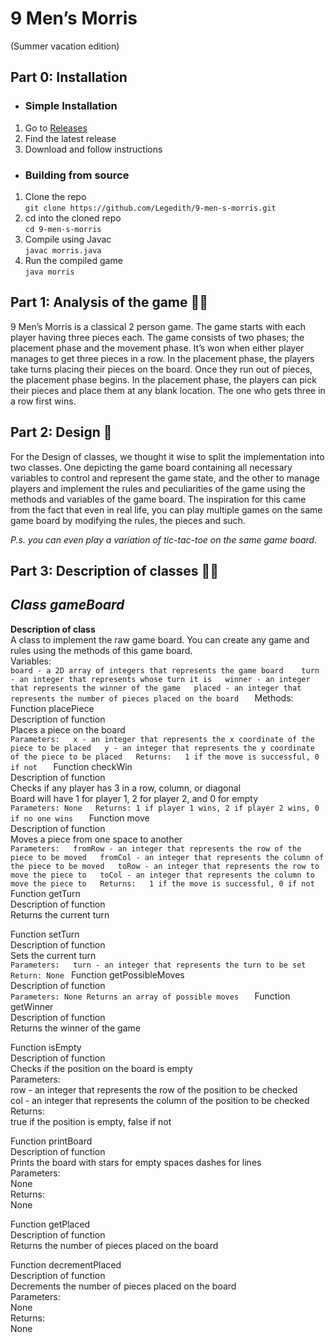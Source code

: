 # 9 Men’s Morris 
(Summer vacation edition)

## Part 0: Installation
* ### Simple Installation 
1.  Go to [Releases](https://github.com/Legedith/9-men-s-morris/releases)
2.  Find the latest release
3.  Download and follow instructions

* ### Building from source
1.  Clone the repo  
              `git clone https://github.com/Legedith/9-men-s-morris.git`
2.  cd into the cloned repo  
              `cd 9-men-s-morris`
3.  Compile using Javac  
              `javac morris.java`
4.  Run the compiled game  
              `java morris`

## Part 1: Analysis of the game 🕵️‍♀️
9 Men’s Morris is a classical 2 person game. 
The game starts with each player having three pieces each. 
The game consists of two phases; the placement phase and the movement phase. It’s won when either player manages to get three pieces in a row.
In the placement phase, the players take turns placing their pieces on the board. Once they run out of pieces, the placement phase begins. 
In the placement phase, the players can pick their pieces and place them at any blank location. 
The one who gets three in a row first wins. 


## Part 2: Design 🎨
For the Design of classes, we thought it wise to split the implementation into two classes. One depicting the game board containing all necessary variables to control and represent the game state, and the other to manage players and implement the rules and peculiarities of the game using the methods and variables of the game board. 
The inspiration for this came from the fact that even in real life, you can play multiple games on the same game board by modifying the rules, the pieces and such. 

_P.s. you can even play a variation of tic-tac-toe on the same game board._


## Part 3: Description of classes 🔧🔨
## _Class gameBoard_   
**Description of class**   
A class to implement the raw game board. You can create any game and rules using the methods of this game board.    
Variables:   
`board - a 2D array of integers that represents the game board   
turn - an integer that represents whose turn it is  
winner - an integer that represents the winner of the game  
placed - an integer that represents the number of pieces placed on the board  
`
Methods:  
Function placePiece  
Description of function  
Places a piece on the board  
`Parameters:  
x - an integer that represents the x coordinate of the piece to be placed  
y - an integer that represents the y coordinate of the piece to be placed  
Returns:  
1 if the move is successful, 0 if not  
`
Function checkWin  
Description of function  
Checks if any player has 3 in a row, column, or diagonal  
Board will have 1 for player 1, 2 for player 2, and 0 for empty  
`Parameters: None  
Returns: 1 if player 1 wins, 2 if player 2 wins, 0 if no one wins  
`
Function move  
Description of function  
Moves a piece from one space to another  
`Parameters:  
fromRow - an integer that represents the row of the piece to be moved  
fromCol - an integer that represents the column of the piece to be moved  
toRow - an integer that represents the row to move the piece to  
toCol - an integer that represents the column to move the piece to  
Returns:  
1 if the move is successful, 0 if not  
 ` 
Function getTurn  
Description of function  
Returns the current turn  
  
Function setTurn  
Description of function  
Sets the current turn  
`Parameters:  
 turn - an integer that represents the turn to be set   
 Return: None
` 
Function getPossibleMoves  
Description of function  
`Parameters: None
 Returns an array of possible moves  
 ` 
Function getWinner  
Description of function  
Returns the winner of the game  
  
Function isEmpty  
Description of function  
Checks if the position on the board is empty  
Parameters:    
row - an integer that represents the row of the position to be checked  
col - an integer that represents the column of the position to be checked  
Returns:  
true if the position is empty, false if not  
  
Function printBoard  
Description of function  
Prints the board with stars for empty spaces dashes for lines  
Parameters:  
None  
Returns:  
None  

Function getPlaced  
Description of function  
Returns the number of pieces placed on the board  
  
Function decrementPlaced  
Description of function  
Decrements the number of pieces placed on the board  
Parameters:  
None  
Returns:  
None  

